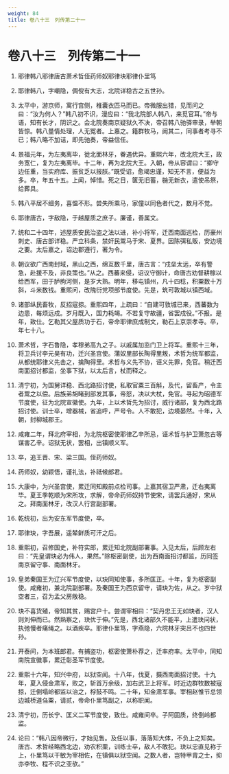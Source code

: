 ```yaml
---
weight: 84
title: 卷八十三　列传第二十一
---
```


# 卷八十三　列传第二十一

1. <span id="卷八十三　列传第二十一-1"></span>
耶律韩八耶律唐古萧术哲侄药师奴耶律块耶律仆里笃

2. <span id="卷八十三　列传第二十一-2"></span>
耶律韩八，字嘲隐，倜傥有大志，北院详稳古之五世孙。

3. <span id="卷八十三　列传第二十一-3"></span>
太平中，游京师，寓行宫侧，椎囊衣匹马而已。帝微服出猎，见而问之曰：“汝为何人？”韩八初不识，漫应曰：“我北院部人韩八，来觅官耳。”帝与语，知有长才，阴识之。会北院奏南京疑狱久不决，帝召韩八驰驿审录，举朝皆惊。韩八量情处理，人无冤者。上嘉之。籍群牧马，阙其二，同事者考寻不已；韩八略不加诘，即先驰奏，帝益信任。

4. <span id="卷八十三　列传第二十一-4"></span>
景福元年，为左夷离毕，徙北面林牙，眷遇优异。重熙六年，改北院大王，政务宽仁，复为左夷离毕。十二年，再为北院大王。入朝，帝从容谓曰：“卿守边任重，当实府库、振贫乏以报朕。”既受诏，愈竭忠谨，知无不言，便益为多。卒，年五十五。上闻，悼惜。死之日，箧无旧蓄，椸无新衣，遣使吊祭，给葬具。

5. <span id="卷八十三　列传第二十一-5"></span>
韩八平居不细务，喜愠不形。尝失所乘马，家僮以同色者代之，数月不觉。

6. <span id="卷八十三　列传第二十一-6"></span>
耶律唐古，字敌隐，于越屋质之庶子。廉谨，善属文。

7. <span id="卷八十三　列传第二十一-7"></span>
统和二十四年，述屋质安民治盗之法以进，补小将军，迁西南面巡检，历豪州刺史、唐古部详稳。严立科条，禁奸民鬻马于宋、夏界。因陈弭私贩，安边境之要。太后嘉之，诏边郡遵行，著为令。

8. <span id="卷八十三　列传第二十一-8"></span>
朝议欲广西南封域，黑山之西，绵互数千里，唐古言：“戍垒太远，卒有警急，赴援不及，非良策也。”从之。西蕃来侵，诏议守御计，命唐古劝督耕稼以给西军，田于胪朐河侧，是岁大熟。明年，移屯镇州，凡十四稔，积粟数十万斜，斗米数钱。重熙问，改隗衍党项部节度使。先是，筑可敦城以镇西域。

9. <span id="卷八十三　列传第二十一-9"></span>
诸部纵民畜牧，反招寇掠。重熙四年，上疏曰：“自建可敦城已来，西蕃数为边患，每烦远戍。岁月既入，国力耗竭。不若复守故疆，省罢戍役。”不报。是年，致仕。乞勒其父屋质功于石，帝命耶律庶成制文，勒石上京崇孝寺。卒，年七十八。

10. <span id="卷八十三　列传第二十一-10"></span>
萧术哲，字石鲁隐，孝穆弟高九之子。以戚属加监门卫上将军。重熙十三年，将卫兵讨李元昊有功，迁兴圣宫使。蒲奴里部长陶得里叛，术哲为统军都监，从都统耶律义先击之，擒陶得里。术哲与义先不协，诬义先罪，免官。稍迁西南面招讨都监，坐事下狱，以太后言，杖而释之。

11. <span id="卷八十三　列传第二十一-11"></span>
清宁初，为国舅详稳、西北路招讨使，私取官粟三百斛，及代，留畜产，令主者鬻之以偿。后族弟胡睹到部发其事，帝怒，决以大杖，免官。寻起为昭德军节度使，征为北院宣徽使。九年，上以术哲先为招讨，威行诸部，复为西北路招讨使。训士卒，增器械，省追呼，严号令。人不敢犯，边境晏然。十年，入朝，封柳城郡王。

12. <span id="卷八十三　列传第二十一-12"></span>
咸雍二年，拜北府宰相，为北院枢密使耶律乙辛所忌，诬术哲与护卫萧忽古等谋害乙辛。诏狱无状，罢相，出镇顺义军。

13. <span id="卷八十三　列传第二十一-13"></span>
卒，追王晋、宋、梁三国。侄药师奴。

14. <span id="卷八十三　列传第二十一-14"></span>
药师奴，幼颖悟，谨礼法，补祗候郎君。

15. <span id="卷八十三　列传第二十一-15"></span>
大康中，为兴圣宫使，累迁同知殿前点检司事。上嘉其宿卫严肃，迁右夷离毕。夏王季乾顺为宋所攻，求解，帝命药师奴持节使宋，请罢兵通好，宋从之。拜南面林牙，改汉人行宫副部署。

16. <span id="卷八十三　列传第二十一-16"></span>
乾统初，出为安东军节度使，卒。

17. <span id="卷八十三　列传第二十一-17"></span>
耶律玦，字吾展，遥辇鲜质可汗之后。

18. <span id="卷八十三　列传第二十一-18"></span>
重熙初，召修国史，补符实郎，累迁知北院副部署事。入见太后，后顾左右曰：“先皇谓玦必为伟人，果然。”除枢密副使，出为西南面招讨都监，历同签南京留守事、南面林牙。

19. <span id="卷八十三　列传第二十一-19"></span>
皇弟秦国王为辽兴军节度使，以玦同知使事，多所匡正。十年，复为枢密副使。咸雍初，兼北院副部署。及秦国王为西京留守，请玦为佐，从之。岁中狱空者三，召为孟父房敞稳。

20. <span id="卷八十三　列传第二十一-20"></span>
玦不喜货殖，帝知其贫，赐宫户十。尝谓宰相曰：“契丹忠王无如玦者，汉人则刘伸而已。然熟察之，玦优于伸。”先是，西北诸部久不能平，上遣玦问状，执弛慢者痛绳之。以酒疾卒。耶律仆里笃，字燕隐，六院林牙突吕不也四世孙。

21. <span id="卷八十三　列传第二十一-21"></span>
开泰间，为本班郎君。有捕盗功，枢密使萧朴荐之，迁率府率。太平中，同知南院宣徽事，累迁彰圣军节度使。

22. <span id="卷八十三　列传第二十一-22"></span>
重熙十六年，知兴中府，以狱空闻。十八年，伐夏，摄西南面招讨使。十九年，夏入侵金肃军，败之，斩首万余级，加右武卫上将军。时近边群牧数被寇掠，迁倒塌岭都监以治之，桴鼓不鸣。二十年，知金肃军事。宰相赵惟节总领边城桥道刍粟，请贰，帝命仆里笃副之，以称职闻。

23. <span id="卷八十三　列传第二十一-23"></span>
清宁初，历长宁、匡义二军节度使，致仕。咸雍间卒。子阿固质，终倒岭都监。

24. <span id="卷八十三　列传第二十一-24"></span>
论曰：“韩八因帝微行，才始见售。及任以事，落落知大体，不负上之知矣。唐古、术哲经略西北边，劝农积栗，训练士卒，敌人不敢犯。玦以忠直见称于上，仆里笃以干敏为宰相佐，在镇俱以狱空闻。之数人者，岂特甲胄之士，抑亦李牧、程不识之亚欤。”
